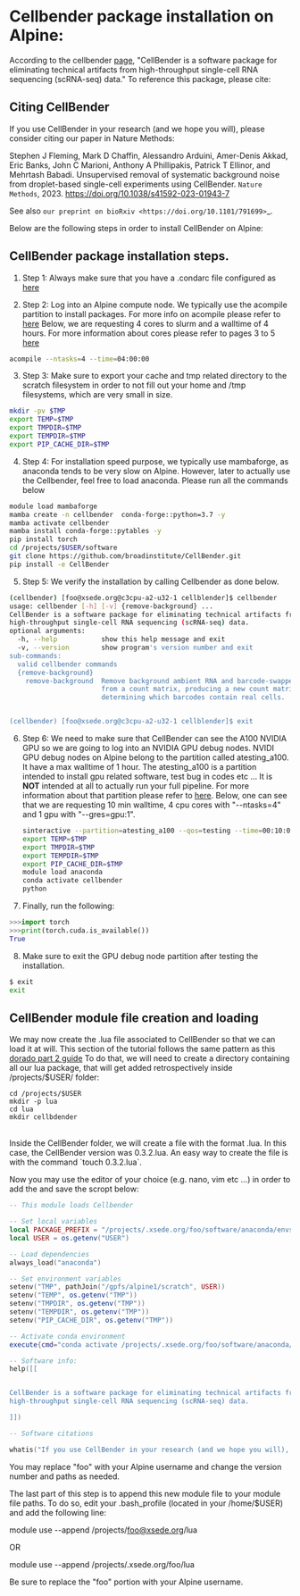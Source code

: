 Cellbender package installation on Alpine:
======================================

According to the cellbender [page](https://github.com/broadinstitute/CellBender/tree/master), "CellBender is a software package for eliminating technical artifacts from high-throughput single-cell RNA sequencing (scRNA-seq) data."
To reference this package, please cite:

Citing CellBender
-----------------

If you use CellBender in your research (and we hope you will), please consider
citing our paper in Nature Methods:

Stephen J Fleming, Mark D Chaffin, Alessandro Arduini, Amer-Denis Akkad,
Eric Banks, John C Marioni, Anthony A Phillipakis, Patrick T Ellinor,
and Mehrtash Babadi. Unsupervised removal of systematic background noise from
droplet-based single-cell experiments using CellBender.
`Nature Methods`, 2023. https://doi.org/10.1038/s41592-023-01943-7

See also `our preprint on bioRxiv <https://doi.org/10.1101/791699>`_.

Below are the following steps in order to install CellBender on Alpine:

## CellBender package installation steps.

1) Step 1: Always make sure that you have a .condarc file configured as [here](https://curc.readthedocs.io/en/latest/software/python.html#configuring-conda-with-condarc)

2) Step 2: Log into an Alpine compute node. We typically use the acompile partition to install packages. For more info on acompile please refer to [here](https://curc.readthedocs.io/en/latest/clusters/alpine/important-notes.html#important-notes)
   Below, we are requesting 4 cores to slurm and a walltime of 4 hours. For more information about cores please refer to pages 3 to 5 [here](file:///Users/Fotsok/Downloads/Entry_level_workshop_030524_v2-52.pdf)

```bash
acompile --ntasks=4 --time=04:00:00
```

3) Step 3: Make sure to export your cache and tmp related directory to the scratch filesystem in order to not fill out your home and /tmp filesystems, which are very small in size.

```bash
mkdir -pv $TMP
export TEMP=$TMP
export TMPDIR=$TMP
export TEMPDIR=$TMP
export PIP_CACHE_DIR=$TMP
```

4) Step 4: For installation speed purpose, we typically use mambaforge, as anaconda tends to be very slow on Alpine. However, later to actually use the Cellbender, feel free to load anaconda.
           Please run all the commands below

```bash
module load mambaforge
mamba create -n cellbender  conda-forge::python=3.7 -y
mamba activate cellbender
mamba install conda-forge::pytables -y
pip install torch
cd /projects/$USER/software
git clone https://github.com/broadinstitute/CellBender.git
pip install -e CellBender
```
5) Step 5: We verify the installation by calling Cellbender as done below.

```bash
(cellbender) [foo@xsede.org@c3cpu-a2-u32-1 cellblender]$ cellbender
usage: cellbender [-h] [-v] {remove-background} ...
CellBender is a software package for eliminating technical artifacts from
high-throughput single-cell RNA sequencing (scRNA-seq) data.
optional arguments:
  -h, --help           show this help message and exit
  -v, --version        show program's version number and exit
sub-commands:
  valid cellbender commands
  {remove-background}
    remove-background  Remove background ambient RNA and barcode-swapped reads
                       from a count matrix, producing a new count matrix and
                       determining which barcodes contain real cells.


(cellbender) [foo@xsede.org@c3cpu-a2-u32-1 cellblender]$ exit

```


6) Step 6: We need to make sure that CellBender can see the A100 NVIDIA GPU so we are going to log into an NVIDIA GPU debug nodes. NVIDI GPU debug nodes on Alpine belong to the partition
   called atesting_a100. It have a max walltime of 1 hour. The atesting_a100 is a partition intended to install gpu related software, test bug in codes etc ... It is **NOT** intended
   at all to actually run your full pipeline. For more information about that partition please refer to [here](https://curc.readthedocs.io/en/latest/clusters/alpine/alpine-hardware.html#partitions).
   Below, one can see that we are requesting 10 min walltime, 4 cpu cores with "--ntasks=4" and 1 gpu with "--gres=gpu:1".

   ```bash
   sinteractive --partition=atesting_a100 --qos=testing --time=00:10:00 --gres=gpu:1 --ntasks=4
   export TEMP=$TMP
   export TMPDIR=$TMP
   export TEMPDIR=$TMP
   export PIP_CACHE_DIR=$TMP
   module load anaconda
   conda activate cellbender
   python
   ```
7) Finally, run the following:

```python
>>>import torch
>>>print(torch.cuda.is_available())
True
```

8) Make sure to exit the GPU debug node partition after testing the installation.
   
```bash
$ exit
exit
```

## CellBender module file creation and loading

We may now create the .lua file associated to CellBender so that we can load it at will. This section of the tutorial follows the same pattern as this [dorado part 2 guide](https://github.com/kf-cuanschutz/CU-Anschutz-HPC-documentation/edit/main/Dorado_installation_tutorial.md)
To do that, we will need to create a directory containing all our lua package, that will get added retrospectively inside /projects/$USER/ folder:
```
cd /projects/$USER
mkdir -p lua
cd lua
mkdir cellbdender
```
<br>
Inside the CellBender folder, we will create a file with the format <version_name>.lua. In this case, the CellBender version was 0.3.2.lua. An easy way to create the file is with the command `touch 0.3.2.lua`.

Now you may use the editor of your choice (e.g. nano, vim etc ...) in order to add the and save the scropt below:

```lua
-- This module loads Cellbender

-- Set local variables
local PACKAGE_PREFIX = "/projects/.xsede.org/foo/software/anaconda/envs/cellbender/"
local USER = os.getenv("USER")

-- Load dependencies
always_load("anaconda")

-- Set environment variables
setenv("TMP", pathJoin("/gpfs/alpine1/scratch", USER))
setenv("TEMP", os.getenv("TMP"))
setenv("TMPDIR", os.getenv("TMP"))
setenv("TEMPDIR", os.getenv("TMP"))
setenv("PIP_CACHE_DIR", os.getenv("TMP"))

-- Activate conda environment
execute{cmd="conda activate /projects/.xsede.org/foo/software/anaconda/envs/cellbender/",modeA={"load"}}

-- Software info:
help([[


CellBender is a software package for eliminating technical artifacts from
high-throughput single-cell RNA sequencing (scRNA-seq) data.

]])

-- Software citations

whatis("If you use CellBender in your research (and we hope you will), please consider citing our paper in Nature Methods: Stephen J Fleming, Mark D Chaffin, Alessandro Arduini, Amer-Denis Akkad, Eric Banks, John C Marioni, Anthony A Phillipakis, Patrick T Ellinor, and Mehrtash Babadi. Unsupervised removal of systematic background noise from droplet-based single-cell experiments using CellBender. Nature Methods, 2023. https://doi.org/10.1038/s41592-023-01943-7. See also our preprint on bioRxiv <https://doi.org/10.1101/791699>" )
```

You may replace "foo" with your Alpine username and change the version number and paths as needed.

The last part of this step is to append this new module file to your module file paths.
To do so, edit your .bash_profile (located in your /home/$USER) and add the following line:


module use --append /projects/foo@xsede.org/lua

OR

module use --append /projects/.xsede.org/foo/lua


Be sure to replace the "foo" portion with your Alpine username.




